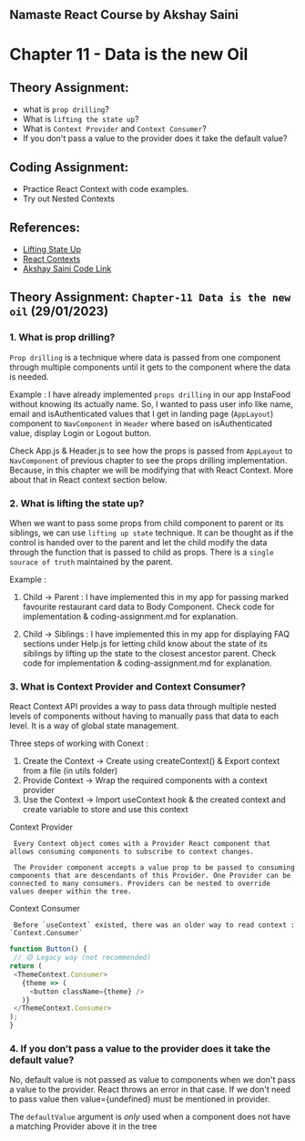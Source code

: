 ## Namaste React Course by Akshay Saini


# Chapter 11 - Data is the new Oil

## Theory Assignment:
- what is `prop drilling`?
- What is `lifting the state up`?
- What is `Context Provider` and `Context Consumer`?
- If you don't pass a value to the provider does it take the default value?

## Coding Assignment:
- Practice React Context with code examples.
- Try out Nested Contexts

## References:
- [Lifting State Up](https://reactjs.org/docs/lifting-state-up.html)
- [React Contexts](https://reactjs.org/docs/context.html)
- [Akshay Saini Code Link](https://bitbucket.org/namastedev/namaste-react-live/src/master/)


## Theory Assignment: `Chapter-11 Data is the new oil` (29/01/2023)

### 1. What is prop drilling?

`Prop drilling` is a technique where data is passed from one component through multiple components until it gets to the component where the data is needed.

<ans>Example : </ans>
I have already implemented `props drilling` in our app InstaFood without knowing its actually name. So, I wanted to pass user info like name, email and isAuthenticated values that I get in landing page (`AppLayout`) component to `NavComponent` in `Header` where based on isAuthenticated value, display Login or Logout button.

Check App.js & Header.js to see how the props is passed from `AppLayout` to `NavComponent` of previous chapter to see the props drilling implementation. Because, in this chapter we will be modifying that with React Context. More about that in React context section below.

### 2. What is lifting the state up?
When we want to pass some props from child component to parent or its siblings, we can use `lifting up state` technique. It can be thought as if the control is handed over to the parent and let the child modify the data through the function that is passed to child as props. There is a `single sourace of truth` maintained by the parent. 

<ans>Example : </ans>

1. Child -> Parent  : I have implemented this in my app for passing marked favourite restaurant card data to Body Component. Check code for implementation & coding-assignment.md for explanation.

2. Child -> Siblings : I have implemented this in my app for displaying FAQ sections under Help.js for letting child know about the state of its siblings by lifting up the state to the closest ancestor parent.
Check code for implementation & coding-assignment.md for explanation.

### 3. What is Context Provider and Context Consumer?
React Context API provides a way to pass data through multiple nested levels of components without having to manually pass that data to each level. It is a way of global state management. 

Three steps of working with Conext :
1.  Create the Context -> Create using createContext() & Export context from a file (in utils folder)
2.  Provide Context -> Wrap the required components with a context provider
3.  Use the Context -> Import useContext hook & the created context and create variable to store and use this context


   <ans>Context Provider</ans>

     Every Context object comes with a Provider React component that allows consuming components to subscribe to context changes.

     The Provider component accepts a value prop to be passed to consuming components that are descendants of this Provider. One Provider can be connected to many consumers. Providers can be nested to override values deeper within the tree.


   <ans>Context Consumer</ans>

     Before `useContext` existed, there was an older way to read context : `Context.Consumer`

   ```javascript
   function Button() {
    // 🟡 Legacy way (not recommended)
   return (
    <ThemeContext.Consumer>
      {theme => (
        <button className={theme} />
      )}
    </ThemeContext.Consumer>
   );
   }
   ``` 

### 4. If you don’t pass a value to the provider does it take the default value?

No, default value is not passed as value to components when we don't pass a value to the provider. React throws an error in that case. If we don't need to pass value then value={undefined} must be mentioned in provider.

The `defaultValue` argument is *only* used when a component does not have a matching Provider above it in the tree




